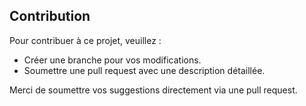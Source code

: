 ## Contribution

Pour contribuer à ce projet, veuillez :
- Créer une branche pour vos modifications.
- Soumettre une pull request avec une description détaillée.

Merci de soumettre vos suggestions directement via une pull request.